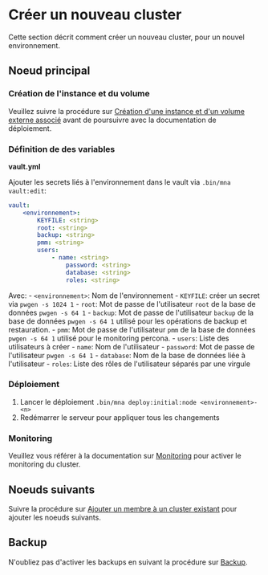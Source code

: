# Créer un nouveau cluster

Cette section décrit comment créer un nouveau cluster, pour un nouvel environnement.

## Noeud principal

### Création de l'instance et du volume

Veuillez suivre la procédure sur [Création d'une instance et d'un volume externe associé](./instance.md) avant de poursuivre avec la documentation de déploiement.

### Définition de des variables

**vault.yml**

Ajouter les secrets liés à l'environnement dans le vault via `.bin/mna vault:edit`:

```yml
vault:
    <environnement>:
        KEYFILE: <string>
        root: <string>
        backup: <string>
        pmm: <string>
        users:
            - name: <string>
                password: <string>
                database: <string>
                roles: <string>
```

Avec:
    - `<environnement>`: Nom de l'environnement
    - `KEYFILE`: créer un secret via `pwgen -s 1024 1`
    - `root`: Mot de passe de l'utilisateur `root` de la base de données `pwgen -s 64 1`
    - `backup`: Mot de passe de l'utilisateur `backup` de la base de données `pwgen -s 64 1` utilisé pour les opérations de backup et restauration.
    - `pmm`: Mot de passe de l'utilisateur `pmm` de la base de données `pwgen -s 64 1` utilisé pour le monitoring percona.
    - `users`: Liste des utilisateurs à créer
        - `name`: Nom de l'utilisateur
        - `password`: Mot de passe de l'utilisateur `pwgen -s 64 1`
        - `database`: Nom de la base de données liée à l'utilisateur
        - `roles`: Liste des rôles de l'utilisateur séparés par une virgule

### Déploiement

1. Lancer le déploiement `.bin/mna deploy:initial:node <environnement>-<n>`
2. Redémarrer le serveur pour appliquer tous les changements

### Monitoring

Veuillez vous référer à la documentation sur [Monitoring](../monitoring.md) pour activer le monitoring du cluster.

## Noeuds suivants

Suivre la procédure sur [Ajouter un membre à un cluster existant](./add_member.md) pour ajouter les noeuds suivants.

## Backup

N'oubliez pas d'activer les backups en suivant la procédure sur [Backup](../backup/backup.md).
